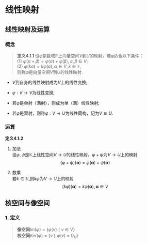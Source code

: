 # 线性映射

## 线性映射及运算

### 概念

> $\textbf{定义4.1.1 }$设$\varphi$是数域$\mathbb{F}$上向量空间$V$到$U$的映射，若$\varphi$适合以下条件：  
(1) $\varphi(\alpha+\beta)=\varphi(\alpha)+\varphi(\beta), \alpha,\beta\in V$;  
(2) $\varphi(k\alpha)=k\varphi(\alpha),\alpha\in V, k\in\mathbb{F},$  
则称$\varphi$是向量空间$V$到$U$的线性映射.

* $V$到自身的线性映射成为$V$上的线性变换;

* $\varphi:V\rightarrow V$为线性变换;

* 若$\varphi$是单射（满射），则成为单（满）线性映射;

* 若$\varphi$是双射，则称$\varphi:V\rightarrow U$为线性同构，记为$V\cong U$.

### 运算

$\textbf{定义4.1.2}$

1. 加法\
设$\varphi,\psi$是$\mathbb{K}$上线性空间$V\rightarrow U$的线性映射，$\varphi+\psi$为$V\rightarrow U$上的映射
$$(\varphi+\psi)(\mathbf{\alpha})=\varphi(\mathbf{\alpha})+\psi(\mathbf{\alpha})$$

2. 数乘\
若$k\in \mathbb{K}$,则$k\varphi$为$V\rightarrow U$上的映射
$$(k\varphi)(\mathbf{\alpha})=k\varphi(\mathbf{\alpha}),\mathbf{\alpha}\in V$$

## 核空间与像空间

### 1. 定义

> $\textbf{像空间}Im(\varphi)=\{\varphi(v)\mid v\in V\}$  
$\textbf{核空间}Ker(\varphi)=\{v\mid \varphi(v)=0_{U}\}$
